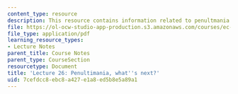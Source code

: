 ```yaml
---
content_type: resource
description: This resource contains information related to penultmania.
file: https://ol-ocw-studio-app-production.s3.amazonaws.com/courses/ec-720j-d-lab-ii-design-spring-2010/7cefdcc8ebc8a427e1a8ed5b8e5a89a1_MITEC_720JS10_lec26.pdf
file_type: application/pdf
learning_resource_types:
- Lecture Notes
parent_title: Course Notes
parent_type: CourseSection
resourcetype: Document
title: 'Lecture 26: Penultimania, what''s next?'
uid: 7cefdcc8-ebc8-a427-e1a8-ed5b8e5a89a1
---
```

